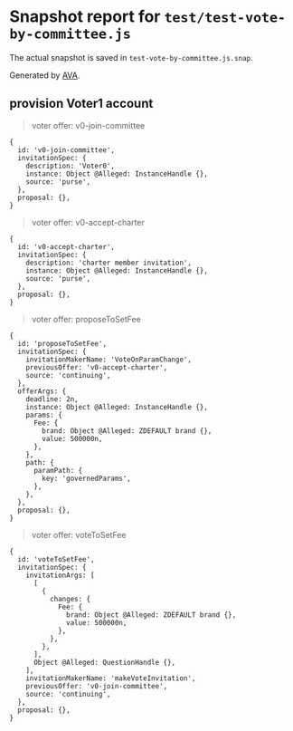 # Snapshot report for `test/test-vote-by-committee.js`

The actual snapshot is saved in `test-vote-by-committee.js.snap`.

Generated by [AVA](https://avajs.dev).

## provision Voter1 account

> voter offer: v0-join-committee

    {
      id: 'v0-join-committee',
      invitationSpec: {
        description: 'Voter0',
        instance: Object @Alleged: InstanceHandle {},
        source: 'purse',
      },
      proposal: {},
    }

> voter offer: v0-accept-charter

    {
      id: 'v0-accept-charter',
      invitationSpec: {
        description: 'charter member invitation',
        instance: Object @Alleged: InstanceHandle {},
        source: 'purse',
      },
      proposal: {},
    }

> voter offer: proposeToSetFee

    {
      id: 'proposeToSetFee',
      invitationSpec: {
        invitationMakerName: 'VoteOnParamChange',
        previousOffer: 'v0-accept-charter',
        source: 'continuing',
      },
      offerArgs: {
        deadline: 2n,
        instance: Object @Alleged: InstanceHandle {},
        params: {
          Fee: {
            brand: Object @Alleged: ZDEFAULT brand {},
            value: 500000n,
          },
        },
        path: {
          paramPath: {
            key: 'governedParams',
          },
        },
      },
      proposal: {},
    }

> voter offer: voteToSetFee

    {
      id: 'voteToSetFee',
      invitationSpec: {
        invitationArgs: [
          [
            {
              changes: {
                Fee: {
                  brand: Object @Alleged: ZDEFAULT brand {},
                  value: 500000n,
                },
              },
            },
          ],
          Object @Alleged: QuestionHandle {},
        ],
        invitationMakerName: 'makeVoteInvitation',
        previousOffer: 'v0-join-committee',
        source: 'continuing',
      },
      proposal: {},
    }
